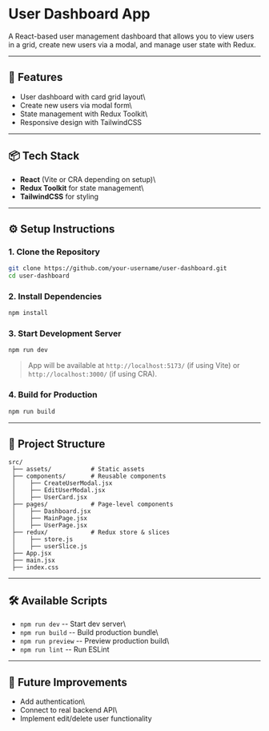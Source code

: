 # User Dashboard App

A React-based user management dashboard that allows you to view users in
a grid, create new users via a modal, and manage user state with Redux.

------------------------------------------------------------------------

## 🚀 Features

-   User dashboard with card grid layout\
-   Create new users via modal form\
-   State management with Redux Toolkit\
-   Responsive design with TailwindCSS

------------------------------------------------------------------------

## 📦 Tech Stack

-   **React** (Vite or CRA depending on setup)\
-   **Redux Toolkit** for state management\
-   **TailwindCSS** for styling

------------------------------------------------------------------------

## ⚙️ Setup Instructions

### 1. Clone the Repository

``` bash
git clone https://github.com/your-username/user-dashboard.git
cd user-dashboard
```

### 2. Install Dependencies

``` bash
npm install
```

### 3. Start Development Server

``` bash
npm run dev
```

> App will be available at `http://localhost:5173/` (if using Vite) or
> `http://localhost:3000/` (if using CRA).

### 4. Build for Production

``` bash
npm run build
```

------------------------------------------------------------------------

## 📂 Project Structure

    src/
     ├── assets/           # Static assets
     ├── components/       # Reusable components
     │    ├── CreateUserModal.jsx
     │    ├── EditUserModal.jsx
     │    ├── UserCard.jsx
     ├── pages/            # Page-level components
     │    ├── Dashboard.jsx
     │    ├── MainPage.jsx
     │    ├── UserPage.jsx
     ├── redux/            # Redux store & slices
     │    ├── store.js
     │    ├── userSlice.js
     ├── App.jsx
     ├── main.jsx
     ├── index.css

------------------------------------------------------------------------

## 🛠️ Available Scripts

-   `npm run dev` -- Start dev server\
-   `npm run build` -- Build production bundle\
-   `npm run preview` -- Preview production build\
-   `npm run lint` -- Run ESLint

------------------------------------------------------------------------

## 📖 Future Improvements

-   Add authentication\
-   Connect to real backend API\
-   Implement edit/delete user functionality
